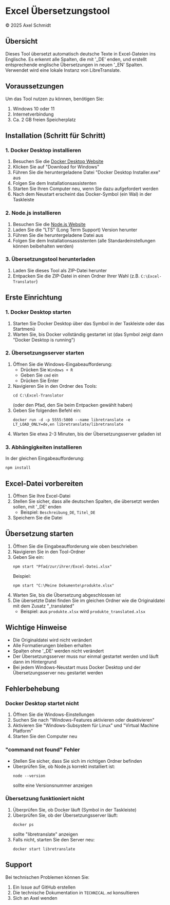 # Excel Übersetzungstool 
© 2025 Axel Schmidt

## Übersicht
Dieses Tool übersetzt automatisch deutsche Texte in Excel-Dateien ins Englische. Es erkennt alle Spalten, die mit '_DE' enden, und erstellt entsprechende englische Übersetzungen in neuen '_EN' Spalten.
Verwendet wird eine lokale Instanz von LibreTranslate.

## Voraussetzungen
Um das Tool nutzen zu können, benötigen Sie:
1. Windows 10 oder 11
2. Internetverbindung
3. Ca. 2 GB freien Speicherplatz

## Installation (Schritt für Schritt)

### 1. Docker Desktop installieren
1. Besuchen Sie die [Docker Desktop Website](https://www.docker.com/products/docker-desktop/)
2. Klicken Sie auf "Download for Windows"
3. Führen Sie die heruntergeladene Datei "Docker Desktop Installer.exe" aus
4. Folgen Sie dem Installationsassistenten
5. Starten Sie Ihren Computer neu, wenn Sie dazu aufgefordert werden
6. Nach dem Neustart erscheint das Docker-Symbol (ein Wal) in der Taskleiste

### 2. Node.js installieren
1. Besuchen Sie die [Node.js Website](https://nodejs.org/)
2. Laden Sie die "LTS" (Long Term Support) Version herunter
3. Führen Sie die heruntergeladene Datei aus
4. Folgen Sie dem Installationsassistenten (alle Standardeinstellungen können beibehalten werden)

### 3. Übersetzungstool herunterladen
1. Laden Sie dieses Tool als ZIP-Datei herunter
2. Entpacken Sie die ZIP-Datei in einen Ordner Ihrer Wahl (z.B. `C:\Excel-Translator`)

## Erste Einrichtung

### 1. Docker Desktop starten
1. Starten Sie Docker Desktop über das Symbol in der Taskleiste oder das Startmenü
2. Warten Sie, bis Docker vollständig gestartet ist (das Symbol zeigt dann "Docker Desktop is running")

### 2. Übersetzungsserver starten
1. Öffnen Sie die Windows-Eingabeaufforderung:
   - Drücken Sie `Windows + R`
   - Geben Sie `cmd` ein
   - Drücken Sie Enter
2. Navigieren Sie in den Ordner des Tools:
   ```
   cd C:\Excel-Translator
   ```
   (oder den Pfad, den Sie beim Entpacken gewählt haben)
3. Geben Sie folgenden Befehl ein:
   ```
   docker run -d -p 5555:5000 --name libretranslate -e LT_LOAD_ONLY=de,en libretranslate/libretranslate
   ```
4. Warten Sie etwa 2-3 Minuten, bis der Übersetzungsserver geladen ist

### 3. Abhängigkeiten installieren
In der gleichen Eingabeaufforderung:
```
npm install
```

## Excel-Datei vorbereiten
1. Öffnen Sie Ihre Excel-Datei
2. Stellen Sie sicher, dass alle deutschen Spalten, die übersetzt werden sollen, mit '_DE' enden
   - Beispiel: `Beschreibung_DE`, `Titel_DE`
3. Speichern Sie die Datei

## Übersetzung starten
1. Öffnen Sie die Eingabeaufforderung wie oben beschrieben
2. Navigieren Sie in den Tool-Ordner
3. Geben Sie ein:
   ```
   npm start "Pfad/zur/ihrer/Excel-Datei.xlsx"
   ```
   Beispiel:
   ```
   npm start "C:\Meine Dokumente\produkte.xlsx"
   ```
4. Warten Sie, bis die Übersetzung abgeschlossen ist
5. Die übersetzte Datei finden Sie im gleichen Ordner wie die Originaldatei mit dem Zusatz "_translated"
   - Beispiel: aus `produkte.xlsx` wird `produkte_translated.xlsx`

## Wichtige Hinweise
- Die Originaldatei wird nicht verändert
- Alle Formatierungen bleiben erhalten
- Spalten ohne '_DE' werden nicht verändert
- Der Übersetzungsserver muss nur einmal gestartet werden und läuft dann im Hintergrund
- Bei jedem Windows-Neustart muss Docker Desktop und der Übersetzungsserver neu gestartet werden

## Fehlerbehebung

### Docker Desktop startet nicht
1. Öffnen Sie die Windows-Einstellungen
2. Suchen Sie nach "Windows-Features aktivieren oder deaktivieren"
3. Aktivieren Sie "Windows-Subsystem für Linux" und "Virtual Machine Platform"
4. Starten Sie den Computer neu

### "command not found" Fehler
- Stellen Sie sicher, dass Sie sich im richtigen Ordner befinden
- Überprüfen Sie, ob Node.js korrekt installiert ist:
  ```
  node --version
  ```
  sollte eine Versionsnummer anzeigen

### Übersetzung funktioniert nicht
1. Überprüfen Sie, ob Docker läuft (Symbol in der Taskleiste)
2. Überprüfen Sie, ob der Übersetzungsserver läuft:
   ```
   docker ps
   ```
   sollte "libretranslate" anzeigen
3. Falls nicht, starten Sie den Server neu:
   ```
   docker start libretranslate
   ```

## Support
Bei technischen Problemen können Sie:
1. Ein Issue auf GitHub erstellen
2. Die technische Dokumentation in `TECHNICAL.md` konsultieren
3. Sich an Axel wenden
